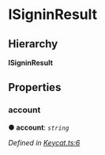 # ISigninResult

## Hierarchy

**ISigninResult**

## Properties

### account <a id="account"></a>

**● account**: _`string`_

_Defined in_ [_Keycat.ts:6_](https://github.com/EOSDAQ/keycatjs/blob/3140cad/src/Keycat.ts#L6)

